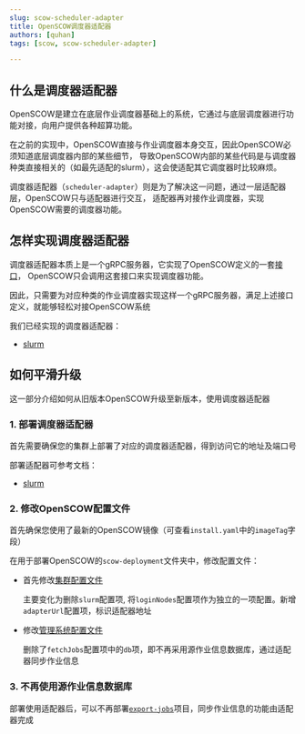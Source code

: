 ```yaml
---
slug: scow-scheduler-adapter
title: OpenSCOW调度器适配器
authors: [quhan]
tags: [scow, scow-scheduler-adapter]

---
```


## 什么是调度器适配器

OpenSCOW是建立在底层作业调度器基础上的系统，它通过与底层调度器进行功能对接，向用户提供各种超算功能。

在之前的实现中，OpenSCOW直接与作业调度器本身交互，因此OpenSCOW必须知道底层调度器内部的某些细节，
导致OpenSCOW内部的某些代码是与调度器种类直接相关的（如最先适配的slurm），这会使适配其它调度器时比较麻烦。

调度器适配器（`scheduler-adapter`）则是为了解决这一问题，通过一层适配器层，OpenSCOW只与适配器进行交互，
适配器再对接作业调度器，实现OpenSCOW需要的调度器功能。

## 怎样实现调度器适配器

调度器适配器本质上是一个gRPC服务器，它实现了OpenSCOW定义的一套[接口](https://github.com/PKUHPC/OpenSCOW-scheduler-adapter-interface)，
OpenSCOW只会调用这套接口来实现调度器功能。

因此，只需要为对应种类的作业调度器实现这样一个gRPC服务器，满足上述接口定义，就能够轻松对接OpenSCOW系统

我们已经实现的调度器适配器：

- [slurm](https://github.com/PKUHPC/OpenSCOW-slurm-adapter)

## 如何平滑升级

这一部分介绍如何从旧版本OpenSCOW升级至新版本，使用调度器适配器

### 1. 部署调度器适配器

首先需要确保您的集群上部署了对应的调度器适配器，得到访问它的地址及端口号

部署适配器可参考文档：

- [slurm](https://github.com/PKUHPC/OpenSCOW-slurm-adapter)

### 2. 修改OpenSCOW配置文件

首先确保您使用了最新的OpenSCOW镜像（可查看`install.yaml`中的`imageTag`字段）

在用于部署OpenSCOW的`scow-deployment`文件夹中，修改配置文件：

- 首先修改[集群配置文件](%DOCS_URL%%BASE_PATH%docs/deploy/config/cluster-config)

  主要变化为删除`slurm`配置项, 将`loginNodes`配置项作为独立的一项配置。新增`adapterUrl`配置项，标识适配器地址

- 修改[管理系统配置文件](%DOCS_URL%%BASE_PATH%docs/deploy/config/mis/intro)

  删除了`fetchJobs`配置项中的`db`项，即不再采用源作业信息数据库，通过适配器同步作业信息

### 3. 不再使用源作业信息数据库

部署使用适配器后，可以不再部署[`export-jobs`](https://github.com/PKUHPC/export-jobs)项目，同步作业信息的功能由适配器完成
